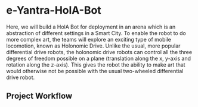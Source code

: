# e-Yantra-HolA-Bot
Here, we will build a HolA Bot for deployment in an arena which is an abstraction of different settings in a Smart City. To enable the robot to do more complex art, the teams will explore an exciting type of mobile locomotion, known as Holonomic Drive. Unlike the usual, more popular differential drive robots, the holonomic drive robots can control all the three degrees of freedom possible on a plane (translation along the x, y-axis and rotation along the z-axis). This gives the robot the ability to make art that would otherwise not be possible with the usual two-wheeled differential drive robot.

## Project Workflow